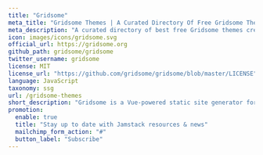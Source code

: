 ```yaml
---
title: "Gridsome"
meta_title: "Gridsome Themes | A Curated Directory Of Free Gridsome Themes"
meta_description: "A curated directory of best free Gridsome themes created by independent web designers & developers that are open source, MIT licensed & available for free to download."
icon: images/icons/gridsome.svg
official_url: https://gridsome.org
github_path: gridsome/gridsome
twitter_username: gridsome
license: MIT
license_url: "https://github.com/gridsome/gridsome/blob/master/LICENSE"
language: JavaScript
taxonomy: ssg
url: /gridsome-themes
short_description: "Gridsome is a Vue-powered static site generator for building CDN-ready websites for any headless CMS, local files or APIs"
promotion:
  enable: true
  title: "Stay up to date with Jamstack resources & news"
  mailchimp_form_action: "#"
  button_label: "Subscribe"
---
```

